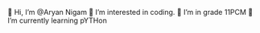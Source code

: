 👋 Hi, I’m @Aryan Nigam
👀 I’m interested in coding.
🌱 I’m in grade 11PCM
💞️ I’m currently learning pYTHon
